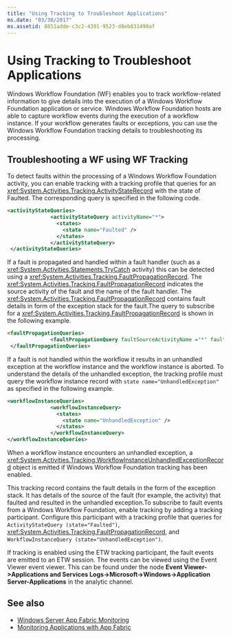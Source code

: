 ```yaml
---
title: "Using Tracking to Troubleshoot Applications"
ms.date: "03/30/2017"
ms.assetid: 8851adde-c3c2-4391-9523-d8eb831490af
---
```

# Using Tracking to Troubleshoot Applications
Windows Workflow Foundation (WF) enables you to track workflow-related information to give details into the execution of a Windows Workflow Foundation application or service. Windows Workflow Foundation hosts are able to capture workflow events during the execution of a workflow instance. If your workflow generates faults or exceptions, you can use the Windows Workflow Foundation tracking details to troubleshooting its processing.  
  
## Troubleshooting a WF using WF Tracking  
 To detect faults within the processing of a Windows Workflow Foundation activity, you can enable tracking with a tracking profile that queries for an <xref:System.Activities.Tracking.ActivityStateRecord> with the state of Faulted. The corresponding query is specified in the following code.  
  
```xml  
<activityStateQueries>  
              <activityStateQuery activityName="*">  
                <states>  
                  <state name="Faulted" />  
                </states>  
              </activityStateQuery>  
 </activityStateQueries>  
```  
  
 If a fault is propagated and handled within a fault handler (such as a <xref:System.Activities.Statements.TryCatch> activity) this can be detected using a <xref:System.Activities.Tracking.FaultPropagationRecord>. The <xref:System.Activities.Tracking.FaultPropagationRecord> indicates the source activity of the fault and the name of the fault handler. The <xref:System.Activities.Tracking.FaultPropagationRecord> contains fault details in form of the exception stack for the fault.The query to subscribe for a <xref:System.Activities.Tracking.FaultPropagationRecord> is shown in the following example.  
  
```xml  
<faultPropagationQueries>  
              <faultPropagationQuery faultSourceActivityName ="*" faultHandlerActivityName="*"/>  
 </faultPropagationQueries>  
```  
  
 If a fault is not handled within the workflow it results in an unhandled exception at the workflow instance and the workflow instance is aborted. To understand the details of the unhandled exception, the tracking profile must query the workflow instance record with `state name="UnhandledException"` as specified in the following example.  
  
```xml  
<workflowInstanceQueries>  
              <workflowInstanceQuery>  
                <states>  
                  <state name="UnhandledException" />  
                </states>  
              </workflowInstanceQuery>  
</workflowInstanceQueries>  
```  
  
 When a workflow instance encounters an unhandled exception, a <xref:System.Activities.Tracking.WorkflowInstanceUnhandledExceptionRecord> object is emitted if Windows Workflow Foundation tracking has been enabled.  
  
 This tracking record contains the fault details in the form of the exception stack. It has details of the source of the fault (for example, the activity) that faulted and resulted in the unhandled exception.To subscribe to fault events from a Windows Workflow Foundation, enable tracking by adding a tracking participant. Configure this participant with a tracking profile that queries for `ActivityStateQuery (state="Faulted")`, <xref:System.Activities.Tracking.FaultPropagationRecord>, and `WorkflowInstanceQuery (state="UnhandledException")`.  
  
 If tracking is enabled using the ETW tracking participant, the fault events are emitted to an ETW session. The events can be viewed using the Event Viewer event viewer. This can be found under the node **Event Viewer->Applications and Services Logs->Microsoft->Windows->Application Server-Applications** in the analytic channel.  
  
## See also

- [Windows Server App Fabric Monitoring](https://go.microsoft.com/fwlink/?LinkId=201273)
- [Monitoring Applications with App Fabric](https://go.microsoft.com/fwlink/?LinkId=201275)
